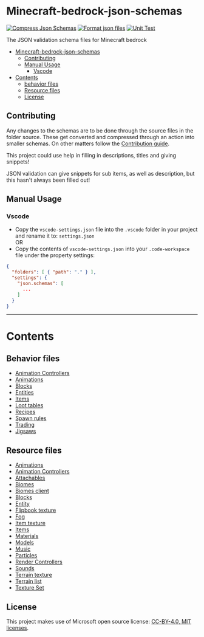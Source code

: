 # Minecraft-bedrock-json-schemas

[![Compress Json Schemas](https://github.com/Blockception/Minecraft-bedrock-json-schemas/actions/workflows/compress-json-schemas.yml/badge.svg?branch=main&event=push)](https://github.com/Blockception/Minecraft-bedrock-json-schemas/actions/workflows/compress-json-schemas.yml)
[![Format json files](https://github.com/Blockception/Minecraft-bedrock-json-schemas/actions/workflows/format-json-files.yml/badge.svg?branch=main&event=push)](https://github.com/Blockception/Minecraft-bedrock-json-schemas/actions/workflows/format-json-files.yml)
[![Unit Test](https://github.com/Blockception/Minecraft-bedrock-json-schemas/actions/workflows/pull-request.yml/badge.svg)](https://github.com/Blockception/Minecraft-bedrock-json-schemas/actions/workflows/pull-request.yml)

The JSON validation schema files for Minecraft bedrock

- [Minecraft-bedrock-json-schemas](#minecraft-bedrock-json-schemas)
  - [Contributing](#contributing)
  - [Manual Usage](#manual-usage)
    - [Vscode](#vscode)
- [Contents](#contents)
  - [behavior files](#behavior-files)
  - [Resource files](#resource-files)
  - [License](#license)

## Contributing

Any changes to the schemas are to be done through the source files in the folder source. These get converted and compressed through an action into
smaller schemas. On other matters follow the [Contribution guide](CONTRIBUTING.md).

This project could use help in filling in descriptions, titles and giving snippets!

JSON validation can give snippets for sub items, as well as description, but this hasn't always been filled out!

## Manual Usage

### Vscode

- Copy the `vscode-settings.json` file into the `.vscode` folder in your project and rename it to: `settings.json`  
  OR
- Copy the contents of `vscode-settings.json` into your `.code-workspace` file under the property settings:

```JSON
{
  "folders": [ { "path": "." } ],
  "settings": {
    "json.schemas": [
      ...
    ]
  }
}
```

---

# Contents

## Behavior files

- [Animation Controllers](behavior/animation_controllers/animation_controller.json)
- [Animations](behavior/animations/animations.json)
- [Blocks](behavior/blocks/blocks.json)
- [Entities](behavior/entities/entities.json)
- [Items](behavior/items/items.json)
- [Loot tables](behavior/loot_tables/loot_tables.json)
- [Recipes](behavior/recipes/recipes.json)
- [Spawn rules](behavior/spawn_rules/spawn_rules.json)
- [Trading](behavior/trading/trading.json)
- [Jigsaws](behavior/worldgen)

## Resource files

- [Animations](resource/animations/animations.json)
- [Animation Controllers](resource/animation_controllers/animation_controller.json)
- [Attachables](resource/attachables/attachables.json)
- [Biomes](resource/biomes/biomes.json)
- [Biomes client](resource/biomes_client.json)
- [Blocks](resource/blocks.json)
- [Entity](resource/entity/entities.json)
- [Flipbook texture](resource/textures/flipbook_textures.json)
- [Fog](resource/fog/fog.json)
- [Item texture](resource/textures/item_texture.json)
- [Items](resource/items/items.json)
- [Materials](resource/materials/materials.json)
- [Models](resource/models/entity/model_entity.json)
- [Music](resource/sounds/music_definitions.json)
- [Particles](resource/particles/particles.json)
- [Render Controllers](resource/render_controllers/render_controllers.json)
- [Sounds](resource/sounds/sound_definitions.json)
- [Terrain texture](resource/textures/terrain_texture.json)
- [Terrain list](resource/textures/texture_list.json)
- [Texture Set](resource/textures/texture_set.json)

## License

This project makes use of Microsoft open source license:
[CC-BY-4.0, MIT licenses](https://github.com/MicrosoftDocs/minecraft-creator/blob/main/LICENSE).
